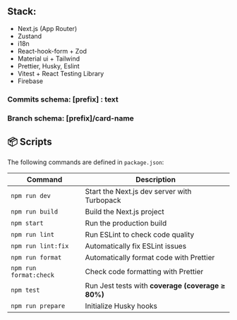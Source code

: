 ## Stack:

- Next.js (App Router)
- Zustand
- i18n
- React-hook-form + Zod
- Material ui + Tailwind
- Prettier, Husky, Eslint
- Vitest + React Testing Library
- Firebase

### Commits schema: [prefix] : text

### Branch schema: [prefix]/card-name

## 📦 Scripts

The following commands are defined in `package.json`:

| Command                | Description                                       |
| ---------------------- | ------------------------------------------------- |
| `npm run dev`          | Start the Next.js dev server with Turbopack       |
| `npm run build`        | Build the Next.js project                         |
| `npm start`            | Run the production build                          |
| `npm run lint`         | Run ESLint to check code quality                  |
| `npm run lint:fix`     | Automatically fix ESLint issues                   |
| `npm run format`       | Automatically format code with Prettier           |
| `npm run format:check` | Check code formatting with Prettier               |
| `npm test`             | Run Jest tests with **coverage (coverage ≥ 80%)** |
| `npm run prepare`      | Initialize Husky hooks                            |
